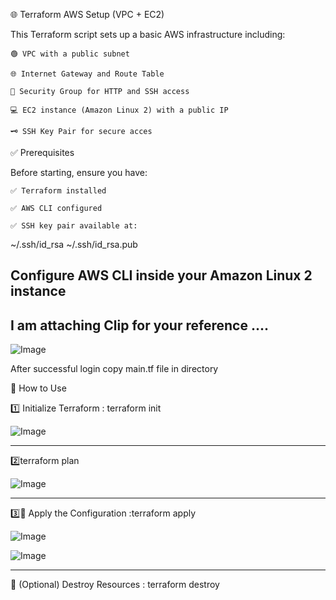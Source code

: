 🌐 Terraform AWS Setup (VPC + EC2)

This Terraform script sets up a basic AWS infrastructure including:

    🟢 VPC with a public subnet

    🌐 Internet Gateway and Route Table

    🔐 Security Group for HTTP and SSH access

    💻 EC2 instance (Amazon Linux 2) with a public IP

    🗝️ SSH Key Pair for secure acces

✅ Prerequisites

Before starting, ensure you have:

    ✅ Terraform installed

    ✅ AWS CLI configured

    ✅ SSH key pair available at:

~/.ssh/id_rsa
~/.ssh/id_rsa.pub


Configure AWS CLI inside your Amazon Linux 2 instance
------------------------------------------------
 I am attaching Clip for your reference ....
-----------------------------------------------
![Image](https://github.com/user-attachments/assets/b44208d9-5a27-4799-8fea-a38a992f5849)

After successful login 
copy main.tf  file in directory  

🚀 How to Use

1️⃣ Initialize Terraform  : terraform init

![Image](https://github.com/user-attachments/assets/2151d3fa-080b-4b12-8e8b-6f31f4563429)

------------------------------------------------------------

2️⃣terraform plan 

![Image](https://github.com/user-attachments/assets/c5f97dd2-3a37-4cae-9e8f-89c630e88d82)


------------------------------------------------------------------

3️⃣️⃣ Apply the Configuration  :terraform apply

![Image](https://github.com/user-attachments/assets/2ec8f9ce-83e4-419b-b609-41482da6870a)

![Image](https://github.com/user-attachments/assets/6755aeb1-a9f2-4b73-abd0-009f96247c12)


------------------------------------------------------------
🧹 (Optional) Destroy Resources  : terraform destroy
